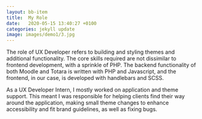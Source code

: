 ```yaml
---
layout: bb-item
title:  My Role
date:   2020-05-15 13:40:27 +0100
categories: jekyll update
image: images/demo1/3.jpg
---
```

The role of UX Developer refers to building and styling themes and additional functionality. The core skills required are not dissimilar to frontend development, with a sprinkle of PHP. The backend functionality of both Moodle and Totara is written with PHP and Javascript, and the frontend, in our case, is developed with handlebars and SCSS. 
 
As a UX Developer Intern, I mostly worked on application and theme support. This meant I was responsible for helping clients find their way around the application, making small theme changes to enhance accessibility and fit brand guidelines, as well as fixing bugs.



